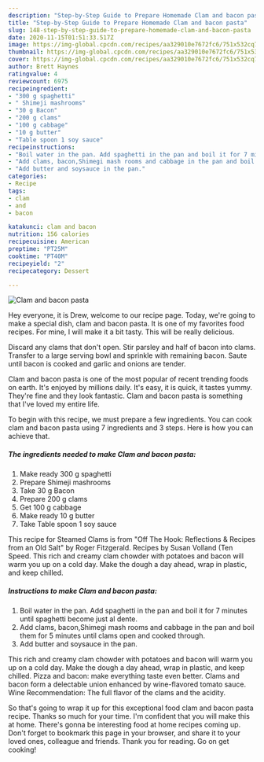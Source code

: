 ```yaml
---
description: "Step-by-Step Guide to Prepare Homemade Clam and bacon pasta"
title: "Step-by-Step Guide to Prepare Homemade Clam and bacon pasta"
slug: 148-step-by-step-guide-to-prepare-homemade-clam-and-bacon-pasta
date: 2020-11-15T01:51:33.517Z
image: https://img-global.cpcdn.com/recipes/aa329010e7672fc6/751x532cq70/clam-and-bacon-pasta-recipe-main-photo.jpg
thumbnail: https://img-global.cpcdn.com/recipes/aa329010e7672fc6/751x532cq70/clam-and-bacon-pasta-recipe-main-photo.jpg
cover: https://img-global.cpcdn.com/recipes/aa329010e7672fc6/751x532cq70/clam-and-bacon-pasta-recipe-main-photo.jpg
author: Brett Haynes
ratingvalue: 4
reviewcount: 6975
recipeingredient:
- "300 g spaghetti"
- " Shimeji mashrooms"
- "30 g Bacon"
- "200 g clams"
- "100 g cabbage"
- "10 g butter"
- "Table spoon 1 soy sauce"
recipeinstructions:
- "Boil water in the pan. Add spaghetti in the pan and boil it for 7 minutes until spaghetti become just al dente."
- "Add clams, bacon,Shimegi mash rooms and cabbage in the pan and boil them for 5 minutes until clams open and cooked through."
- "Add butter and soysauce in the pan."
categories:
- Recipe
tags:
- clam
- and
- bacon

katakunci: clam and bacon 
nutrition: 156 calories
recipecuisine: American
preptime: "PT25M"
cooktime: "PT40M"
recipeyield: "2"
recipecategory: Dessert

---
```



![Clam and bacon pasta](https://img-global.cpcdn.com/recipes/aa329010e7672fc6/751x532cq70/clam-and-bacon-pasta-recipe-main-photo.jpg)

Hey everyone, it is Drew, welcome to our recipe page. Today, we're going to make a special dish, clam and bacon pasta. It is one of my favorites food recipes. For mine, I will make it a bit tasty. This will be really delicious.

Discard any clams that don&#39;t open. Stir parsley and half of bacon into clams. Transfer to a large serving bowl and sprinkle with remaining bacon. Saute until bacon is cooked and garlic and onions are tender.

Clam and bacon pasta is one of the most popular of recent trending foods on earth. It's enjoyed by millions daily. It's easy, it is quick, it tastes yummy. They're fine and they look fantastic. Clam and bacon pasta is something that I've loved my entire life.


To begin with this recipe, we must prepare a few ingredients. You can cook clam and bacon pasta using 7 ingredients and 3 steps. Here is how you can achieve that.

<!--inarticleads1-->

##### The ingredients needed to make Clam and bacon pasta:

1. Make ready 300 g spaghetti
1. Prepare  Shimeji mashrooms
1. Take 30 g Bacon
1. Prepare 200 g clams
1. Get 100 g cabbage
1. Make ready 10 g butter
1. Take Table spoon 1 soy sauce


This recipe for Steamed Clams is from &#34;Off The Hook: Reflections &amp; Recipes from an Old Salt&#34; by Roger Fitzgerald. Recipes by Susan Volland (Ten Speed. This rich and creamy clam chowder with potatoes and bacon will warm you up on a cold day. Make the dough a day ahead, wrap in plastic, and keep chilled. 

<!--inarticleads2-->

##### Instructions to make Clam and bacon pasta:

1. Boil water in the pan. Add spaghetti in the pan and boil it for 7 minutes until spaghetti become just al dente.
1. Add clams, bacon,Shimegi mash rooms and cabbage in the pan and boil them for 5 minutes until clams open and cooked through.
1. Add butter and soysauce in the pan.


This rich and creamy clam chowder with potatoes and bacon will warm you up on a cold day. Make the dough a day ahead, wrap in plastic, and keep chilled. Pizza and bacon: make everything taste even better. Clams and bacon form a delectable union enhanced by wine-flavored tomato sauce. Wine Recommendation: The full flavor of the clams and the acidity. 

So that's going to wrap it up for this exceptional food clam and bacon pasta recipe. Thanks so much for your time. I'm confident that you will make this at home. There's gonna be interesting food at home recipes coming up. Don't forget to bookmark this page in your browser, and share it to your loved ones, colleague and friends. Thank you for reading. Go on get cooking!
